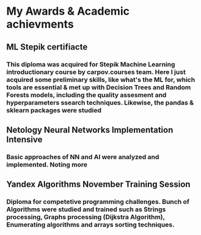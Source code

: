 # My Awards & Academic achievments
## ML Stepik certifiacte
### This diploma was acquired for Stepik Machine Learning introductionary course by carpov.courses team. Here I just acquired some preliminary skills, like what's the ML for, which tools are essential & met up with Decision Trees and Random Forests models, including the quality assesment and hyperparameters ssearch techniques. Likewise, the pandas & sklearn packages were studied
## Netology Neural Networks Implementation Intensive
### Basic approaches of NN and AI were analyzed and implemented. Noting more
## Yandex Algorithms November Training Session
### Diploma for competetive programming challenges. Bunch of Algorithms were studied and trained such as Strings processing, Graphs processing (Dijkstra Algorithm), Enumerating algorithms and arrays sorting techniques.

